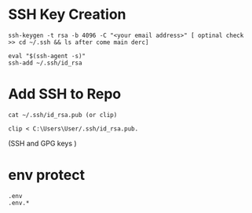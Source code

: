 # SSH Key Creation

```
ssh-keygen -t rsa -b 4096 -C "<your email address>" [ optinal check  >> cd ~/.ssh && ls after come main derc]

eval "$(ssh-agent -s)"
ssh-add ~/.ssh/id_rsa

```
# Add SSH to Repo 

```
cat ~/.ssh/id_rsa.pub (or clip)
```

```
clip < C:\Users\User/.ssh/id_rsa.pub.
```
(SSH and GPG keys )

# env protect
```
.env
.env.*
```
